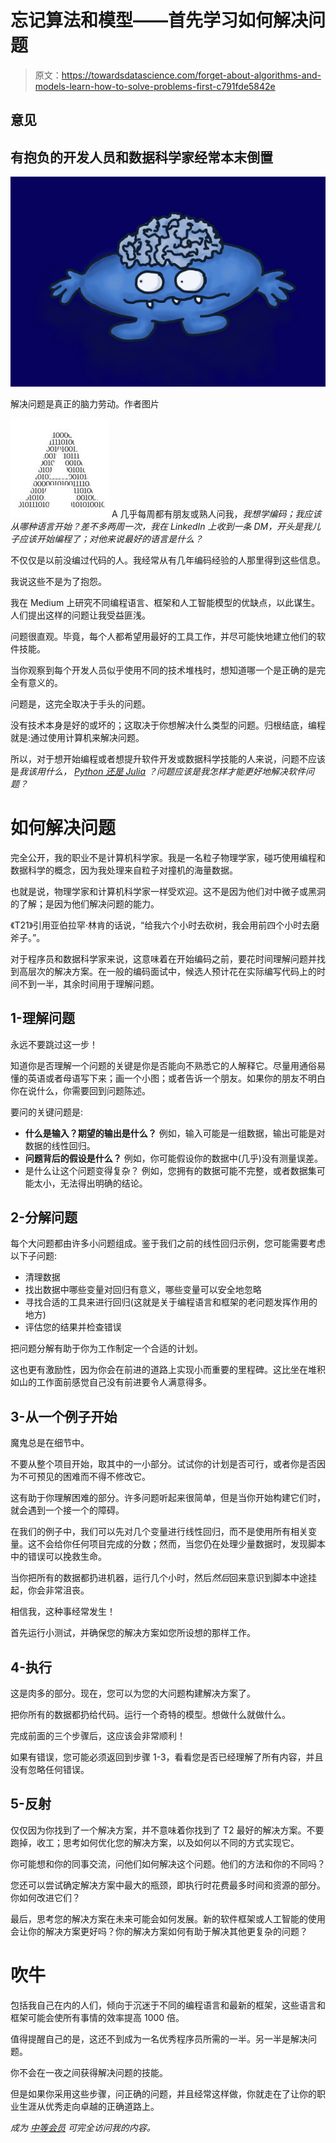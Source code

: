 # 忘记算法和模型——首先学习如何解决问题

> 原文：<https://towardsdatascience.com/forget-about-algorithms-and-models-learn-how-to-solve-problems-first-c791fde5842e>

## 意见

## 有抱负的开发人员和数据科学家经常本末倒置

![](img/09cc53f2cb7f3c52530193c5b5385351.png)

解决问题是真正的脑力劳动。作者图片

![A](img/905c9dac3e604fd9ae883e6c79475524.png)  A 几乎每周都有朋友或熟人问我，*我想学编码；我应该从哪种语言开始？*差不多两周一次，我在 LinkedIn 上收到一条 DM，开头是*我儿子应该开始编程了；对他来说最好的语言是什么？*

不仅仅是以前没编过代码的人。我经常从有几年编码经验的人那里得到这些信息。

我说这些不是为了抱怨。

我在 Medium 上研究不同编程语言、框架和人工智能模型的优缺点，以此谋生。人们提出这样的问题让我受益匪浅。

问题很直观。毕竟，每个人都希望用最好的工具工作，并尽可能快地建立他们的软件技能。

当你观察到每个开发人员似乎使用不同的技术堆栈时，想知道哪一个是正确的是完全有意义的。

问题是，这完全取决于手头的问题。

没有技术本身是好的或坏的；这取决于你想解决什么类型的问题。归根结底，编程就是:通过使用计算机来解决问题。

所以，对于想开始编程或者想提升软件开发或数据科学技能的人来说，问题不应该是*我该用什么，* [*Python 还是 Julia*](/bye-bye-python-hello-julia-9230bff0df62) *？*问题应该是*我怎样才能更好地解决软件问题？*

# 如何解决问题

完全公开，我的职业不是计算机科学家。我是一名粒子物理学家，碰巧使用编程和数据科学的概念，因为我处理来自粒子对撞机的海量数据。

也就是说，物理学家和计算机科学家一样受欢迎。这不是因为他们对中微子或黑洞的了解；是因为他们解决问题的能力。

《T21》引用亚伯拉罕·林肯的话说，“给我六个小时去砍树，我会用前四个小时去磨斧子。”。

对于程序员和数据科学家来说，这意味着在开始编码之前，要花时间理解问题并找到高层次的解决方案。在一般的编码面试中，候选人预计花在实际编写代码上的时间不到一半，其余时间用于理解问题。

## 1-理解问题

永远不要跳过这一步！

知道你是否理解一个问题的关键是你是否能向不熟悉它的人解释它。尽量用通俗易懂的英语或者母语写下来；画一个小图；或者告诉一个朋友。如果你的朋友不明白你在说什么，你需要回到问题陈述。

要问的关键问题是:

*   **什么是输入？期望的输出是什么？**
    例如，输入可能是一组数据，输出可能是对数据的线性回归。
*   **问题背后的假设是什么？**
    例如，你可能假设你的数据中(几乎)没有测量误差。
*   是什么让这个问题变得复杂？
    例如，您拥有的数据可能不完整，或者数据集可能太小，无法得出明确的结论。

## 2-分解问题

每个大问题都由许多小问题组成。鉴于我们之前的线性回归示例，您可能需要考虑以下子问题:

*   清理数据
*   找出数据中哪些变量对回归有意义，哪些变量可以安全地忽略
*   寻找合适的工具来进行回归(这就是关于编程语言和框架的老问题发挥作用的地方)
*   评估您的结果并检查错误

把问题分解有助于你为工作制定一个合适的计划。

这也更有激励性，因为你会在前进的道路上实现小而重要的里程碑。这比坐在堆积如山的工作面前感觉自己没有前进要令人满意得多。

## 3-从一个例子开始

魔鬼总是在细节中。

不要从整个项目开始，取其中的一小部分。试试你的计划是否可行，或者你是否因为不可预见的困难而不得不修改它。

这有助于你理解困难的部分。许多问题听起来很简单，但是当你开始构建它们时，就会遇到一个接一个的障碍。

在我们的例子中，我们可以先对几个变量进行线性回归，而不是使用所有相关变量。这不会给你任何项目完成的分数；然而，当您仍在处理少量数据时，发现脚本中的错误可以挽救生命。

当你把所有的数据都扔进机器，运行几个小时，然后*然后*回来意识到脚本中途挂起，你会非常沮丧。

相信我，这种事经常发生！

首先运行小测试，并确保您的解决方案如您所设想的那样工作。

## 4-执行

这是肉多的部分。现在，您可以为您的大问题构建解决方案了。

把你所有的数据都扔给代码。运行一个奇特的模型。想做什么就做什么。

完成前面的三个步骤后，这应该会非常顺利！

如果有错误，您可能必须返回到步骤 1-3，看看您是否已经理解了所有内容，并且没有忽略任何错误。

## 5-反射

仅仅因为你找到了一个解决方案，并不意味着你找到了 T2 最好的解决方案。不要跑掉，收工；思考如何优化您的解决方案，以及如何以不同的方式实现它。

你可能想和你的同事交流，问他们如何解决这个问题。他们的方法和你的不同吗？

您还可以尝试确定解决方案中最大的瓶颈，即执行时花费最多时间和资源的部分。你如何改进它们？

最后，思考您的解决方案在未来可能会如何发展。新的软件框架或人工智能的使用会让你的解决方案更好吗？你的解决方案如何有助于解决其他更复杂的问题？

# 吹牛

包括我自己在内的人们，倾向于沉迷于不同的编程语言和最新的框架，这些语言和框架可能会使所有事情的效率提高 1000 倍。

值得提醒自己的是，这还不到成为一名优秀程序员所需的一半。另一半是解决问题。

你不会在一夜之间获得解决问题的技能。

但是如果你采用这些步骤，问正确的问题，并且经常这样做，你就走在了让你的职业生涯从优秀走向卓越的正确道路上。

*成为* [*中等会员*](https://arijoury.medium.com/membership) *可完全访问我的内容。*